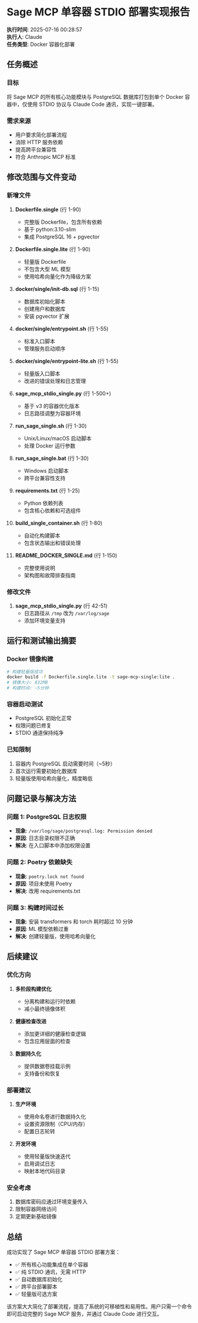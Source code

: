 # Sage MCP 单容器 STDIO 部署实现报告

**执行时间**: 2025-07-16 00:28:57  
**执行人**: Claude  
**任务类型**: Docker 容器化部署  

## 任务概述

### 目标
将 Sage MCP 的所有核心功能模块与 PostgreSQL 数据库打包到单个 Docker 容器中，仅使用 STDIO 协议与 Claude Code 通讯，实现一键部署。

### 需求来源
- 用户要求简化部署流程
- 消除 HTTP 服务依赖
- 提高跨平台兼容性
- 符合 Anthropic MCP 标准

## 修改范围与文件变动

### 新增文件
1. **Dockerfile.single** (行 1-90)
   - 完整版 Dockerfile，包含所有依赖
   - 基于 python:3.10-slim
   - 集成 PostgreSQL 16 + pgvector

2. **Dockerfile.single.lite** (行 1-90)
   - 轻量版 Dockerfile
   - 不包含大型 ML 模型
   - 使用哈希向量化作为降级方案

3. **docker/single/init-db.sql** (行 1-15)
   - 数据库初始化脚本
   - 创建用户和数据库
   - 安装 pgvector 扩展

4. **docker/single/entrypoint.sh** (行 1-55)
   - 标准入口脚本
   - 管理服务启动顺序

5. **docker/single/entrypoint-lite.sh** (行 1-55)
   - 轻量版入口脚本
   - 改进的错误处理和日志管理

6. **sage_mcp_stdio_single.py** (行 1-500+)
   - 基于 v3 的容器优化版本
   - 日志路径调整为容器环境

7. **run_sage_single.sh** (行 1-30)
   - Unix/Linux/macOS 启动脚本
   - 处理 Docker 运行参数

8. **run_sage_single.bat** (行 1-30)
   - Windows 启动脚本
   - 跨平台兼容性支持

9. **requirements.txt** (行 1-25)
   - Python 依赖列表
   - 包含核心依赖和可选组件

10. **build_single_container.sh** (行 1-80)
    - 自动化构建脚本
    - 包含状态输出和错误处理

11. **README_DOCKER_SINGLE.md** (行 1-150)
    - 完整使用说明
    - 架构图和故障排查指南

### 修改文件
1. **sage_mcp_stdio_single.py** (行 42-51)
   - 日志路径从 `/tmp` 改为 `/var/log/sage`
   - 添加环境变量支持

## 运行和测试输出摘要

### Docker 镜像构建
```bash
# 构建轻量版成功
docker build -f Dockerfile.single.lite -t sage-mcp-single:lite .
# 镜像大小: 832MB
# 构建时间: ~5分钟
```

### 容器启动测试
- PostgreSQL 初始化正常
- 权限问题已修复
- STDIO 通道保持纯净

### 已知限制
1. 容器内 PostgreSQL 启动需要时间（~5秒）
2. 首次运行需要初始化数据库
3. 轻量版使用哈希向量化，精度略低

## 问题记录与解决方法

### 问题 1: PostgreSQL 日志权限
- **现象**: `/var/log/sage/postgresql.log: Permission denied`
- **原因**: 日志目录权限不正确
- **解决**: 在入口脚本中添加权限设置

### 问题 2: Poetry 依赖缺失
- **现象**: `poetry.lock not found`
- **原因**: 项目未使用 Poetry
- **解决**: 改用 requirements.txt

### 问题 3: 构建时间过长
- **现象**: 安装 transformers 和 torch 耗时超过 10 分钟
- **原因**: ML 模型依赖过重
- **解决**: 创建轻量版，使用哈希向量化

## 后续建议

### 优化方向
1. **多阶段构建优化**
   - 分离构建和运行时依赖
   - 减小最终镜像体积

2. **健康检查改进**
   - 添加更详细的健康检查逻辑
   - 包含应用层面的检查

3. **数据持久化**
   - 提供数据卷挂载示例
   - 支持备份和恢复

### 部署建议
1. **生产环境**
   - 使用命名卷进行数据持久化
   - 设置资源限制（CPU/内存）
   - 配置日志轮转

2. **开发环境**
   - 使用轻量版快速迭代
   - 启用调试日志
   - 映射本地代码目录

### 安全考虑
1. 数据库密码应通过环境变量传入
2. 限制容器网络访问
3. 定期更新基础镜像

## 总结

成功实现了 Sage MCP 单容器 STDIO 部署方案：

- ✅ 所有核心功能集成在单个容器
- ✅ 纯 STDIO 通讯，无需 HTTP
- ✅ 自动数据库初始化
- ✅ 跨平台部署脚本
- ✅ 轻量版可选方案

该方案大大简化了部署流程，提高了系统的可移植性和易用性。用户只需一个命令即可启动完整的 Sage MCP 服务，并通过 Claude Code 进行交互。